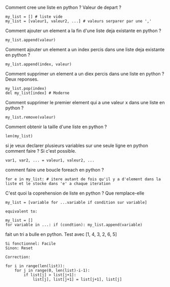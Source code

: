 Comment cree une liste en python ? Valeur de depart ?
```
my_list = [] # liste vide
my_list = [valeur1, valeur2, ...] # valeurs serparer par une ','
```

Comment ajouter un element a la fin d'une liste deja existante en python ?
```
my_list.append(valeur)
```

Comment ajouter un element a un index percis dans une liste deja existante en python ?
```
my_list.append(index, valeur)
```

Comment supprimer un element a un diex percis dans une liste en python ? Deux reponses.
```
my_list.pop(index)
del my_list[index] # Moderne
```

Comment supprimer le premier element qui a une valeur x dans une liste en python ?
```
my_list.remove(valeur)
```

Comment obtenir la taille d'une liste en python ?
```
len(my_list)
```

si je veux declarer plusieurs variables sur une seule ligne en python comment faire ? Si c'est possible.
```
var1, var2, ... = valeur1, valeur2, ...
```

comment faire une boucle foreach en python ?
```
for e in my_list: # itere autant de fois qu'il y a d'element dans la liste et le stocke dans 'e' a chaque iteration
```

C'est quoi la coprehension de liste en python ? Que remplace-elle
```
my_list = [variable for ...variable if condition sur variable]

equivalent to:

my_list = []
for variable in ...: if (condtion): my_list.append(variable)
```

fait un tri a bulle en python. Test avec [1, 4, 3, 2, 6, 5]
```
Si fonctionnel: Facile
Sinon: Reset

Correction:

for i in range(len(list)):
    for j in range(0, len(list)-i-1):
        if list[j] > list[j+1]:
            list[j], list[j+1] = list[j+1], list[j]
```

